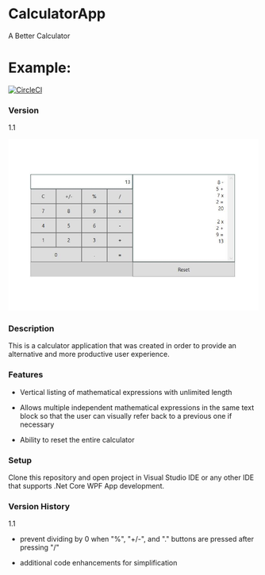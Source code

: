 # CalculatorApp
A Better Calculator

# Example:
[![CircleCI](https://circleci.com/gh/circleci/circleci-docs.svg?style=svg)](https://circleci.com/gh/circleci/circleci-docs)

### Version
1.1

![CalculatorImage](https://github.com/davidamachado/CalculatorApp/blob/master/CalculatorApp/images/CalculatorApp.JPG?raw=true)

### Description
This is a calculator application that was created in order to provide an alternative and more productive user experience. 

### Features
* Vertical listing of mathematical expressions with unlimited length

* Allows multiple independent mathematical expressions in the same text block so that the user can visually refer back to a previous one if necessary

* Ability to reset the entire calculator

### Setup
Clone this repository and open project in Visual Studio IDE or any other IDE that supports .Net Core WPF App development.

### Version History
1.1
* prevent dividing by 0 when "%", "+/-", and "." buttons are pressed after pressing "/"

* additional code enhancements for simplification

